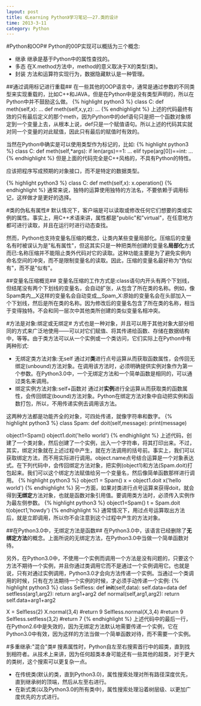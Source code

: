 ```yaml
---
layout: post
title: 《Learning Python》学习笔记——27.类的设计
time: 2013-3-11
category: Python
---
```


#Python和OOP#
Python的00P实现可以概括为三个概念:

- 继承
  继承是基于Python中的属性查找的。
- 多态
  在X.method方法中，method的意义取决于X的类型(类)。
- 封装
  方法和运算符实现行为，数据隐藏默认是一种管理。

##通过调用标记进行重载##
在一些其他的OOP语言中，通常是通过参数的不同类型来实现重载的，比如C++和JAVA，但是在Python中是没有类型声明的，所以在Python中并不鼓励这么做。
{% highlight python3 %}
class C:
  def meth(self,x):
    ...
  def meth(self,x,y,z):
    ...
{% endhighlight %}
上述的代码最终有效的只有最后定义的那个meth，因为Python中的def语句只是把一个函数对象绑定到一个变量上去，从根本上说，def只是一个赋值语句。所以上述的代码其实就对同一个变量的对此赋值，因此只有最后的赋值时有效的。

当然在Python中确实是可以使用类型作为标记的，比如:
{% highlight python3 %}
class C:
  def meth(self,*args):
    if len(args)==1:
      ...
    elif type(arg[0])==int:
      ...
{% endhighlight %}
但是上面的代码完全是C++风格的，不具有Python的特性。

应该把程序写成预期的对象接口，而不是特定的数据类型。

{% highlight python3 %}
class C:
  def meth(self,x):
    x.operation()
{% endhighlight %}
通常来说，独特的运算使用独特的方法名，不要依赖于调用标记，这样做才是更好的选择。

#类的伪私有属性#
默认情况下，客户端是可以读取或修改任何它们想要的类或实例的属性。事实上，用C++术语来讲，属性都是"public"和"virtual"，在任意地方都可进行读取，并且在运行时进行动态查找。

然而，Python也支持变量名压缩的概念，让类内某些变量局部化。压缩后的变量名有时被误认为是"私有属性"，但这其实只是一种把类所创建的变量名**局部化**方式而已:名称压缩并不能阻止类外代码对它的读取。这种功能主要是为了避免实例内命名空间的冲突，而不是限制变量名的读取。因此，压缩的变量名最好称为"伪似有"，而不是"似有"。

##变量名压缩概览##
变量名压缩的工作方式是:class语句内开头有两个下划线，但结尾没有两个下划线的变量名，会自动扩张，从包含了所在类的名称。例如，像Spam类内\_\_X这样的变量名会自动变成\_\_Spam\_X:原始的变量名会在头部加入一个下划线，然后是所在类的名称。因为修改后的变量名包含了所在类的名称，相当于变得独特。不会和同一层次中其他类所创建的类似变量名相冲突。

#方法是对象:绑定或无绑定#
方式也是一种对象，并且可以用于其他对象大部分相同的方式来广泛地使用——可以对它们赋值、将其传递给函数、存储在数据结构中，等等。由于类方法可以从一个实例或一个类访问，它们实际上在Python中有两种形式:

- 无绑定类方法对象:无self
  通过对**类**进行点号运算从而获取函数属性，会传回无绑定(unbound)方法对象。在调用该方法时，必须明确提供实例对象作为第一个参数。在Python3.0中，一个无绑定方法和一个简单函数是相同的，可以通过类名来调用。
- 绑定实例方法对象:self+函数对
  通过对**实例**进行全运算从而获取类的函数属性，会传回绑定(bound)方法对象。Python在绑定方法对象中自动把实例和函数打包，所以，不用传递实例去调用该方法。

这两种方法都是功能齐全的对象，可四处传递，就像字符串和数字。
{% highlight python3 %}
class Spam:
  def doit(self,message):
    print(message)

object1=Spam()
object1.doit('hello world')
{% endhighlight %}
上述代码，创建了一个类对象，然后创建了一个实例，出入一个字符串，将其打印出来。不过，其实，绑定对象就在上述过程中产生，就在方法调用的括号前。事实上，我们可以获取绑定方法，而不用实际进行调用。object.name点号结合运算是一个对象表达式。在下列代码中，会传回绑定方法对象，把实例(object1)和方法(Spam.doit)打包起来。我们可以这个绑定方法赋值给另一个变量名，然后像简单函数那样进行调用。
{% highlight python3 %}
object1 = Spam()
x = object1.doit
x('hello world')
{% endhighlight %}
另一方面，如果对类进行点号运算来获得doit，就会得到**无绑定**方法对象，也就是函数对象引用值。要调用类方法时，必须传入实例作为最左侧参数。
{% highlight python3 %}
object1=Spam()
t = Spam.doit
t(object1,'howdy')
{% endhighlight %}
通常情况下，用过点号运算取出方法后，就是立即调用，所以你不会注意到这个过程中产生的方法对象。

##在Python3.0中，无绑定方法是函数##
在Python3.0中，该语言已经删除了**无绑定方法**的概念。上面所说的无绑定方法，在Python3.0中当做一个简单函数对待。

另外，在Python3.0中，不使用一个实例而调用一个方法是没有问题的，只要这个方法不期待一个实例，并且你通过类调用它而不是通过一个实例调用它。也就是说，只有对通过实例调用，Python3.0才会向方法传递一个实例。当通过一个类调用的时候，只有在方法期待一个实例的时候，才必须手动传递一个实例:
{% highlight python3  %}
class Selfless:
  def __init__(self,data):
    self.data=data
  def setfless(arg1,arg2):
    return arg1+arg2
  def normal(self,arg1,arg2):
    return self.data+arg1+arg2


X = Selfless(2)
X.normal(3,4)               #return 9
Selfless.normal(X,3,4)      #return 9
Selfless.setfless(3,2)      #return 7
{% endhighlight %}
上述代码中的最后一行，在Python2.6中是失效的，因为无绑定方法默认地需要传递一个实例，它在Python3.0中有效，因为这样的方法当做一个简单函数对待，而不需要一个实例。

#多重继承:"混合"类#
搜素属性时，Python自左至右搜索首行中的超类，直到找到相符者。从技术上来讲，因为任何超类本身可能还有一些其他的超类，对于更大的类树，这个搜索可以更复杂一点。

- 在传统类(默认的类，直到Python3.0)，属性搜索处理对所有路径深度优先，直到继承树的顶端，然后从左至右进行。
- 在新式类(以及Python3.0的所有类中)，属性搜索处理沿着树层级、以更加广度优先的方式进行。
